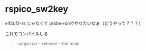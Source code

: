 # rspico_sw2key

elf2uf2-rs じゃなくて probe-runでやりたいなぁ（どうやって？？？）

これでコンパイルしる
> cargo run --release --bin main